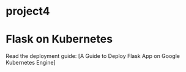 # project4
# Flask on Kubernetes

Read the deployment guide: [A Guide to Deploy Flask App on Google Kubernetes Engine]
